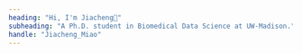 ```yaml
---
heading: "Hi, I'm Jiacheng👋"
subheading: "A Ph.D. student in Biomedical Data Science at UW-Madison."
handle: "Jiacheng_Miao"
---
```

